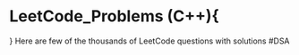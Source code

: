 # LeetCode_Problems (C++){
}
Here are few of the thousands of LeetCode questions with solutions
#DSA
